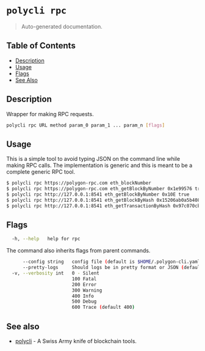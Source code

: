# `polycli rpc`

> Auto-generated documentation.

## Table of Contents

- [Description](#description)
- [Usage](#usage)
- [Flags](#flags)
- [See Also](#see-also)

## Description

Wrapper for making RPC requests.

```bash
polycli rpc URL method param_0 param_1 ... param_n [flags]
```

## Usage

This is a simple tool to avoid typing JSON on the command line while making RPC calls. The implementation is generic and this is meant to be a complete generic RPC tool.

```bash
$ polycli rpc https://polygon-rpc.com eth_blockNumber
$ polycli rpc https://polygon-rpc.com eth_getBlockByNumber 0x1e99576 true
$ polycli rpc http://127.0.0.1:8541 eth_getBlockByNumber 0x10E true
$ polycli rpc http://127.0.0.1:8541 eth_getBlockByHash 0x15206ab0a5b408214127f5c445a86b7cfe6ae48fdcd9172b14e013dae7a7f470 true
$ polycli rpc http://127.0.0.1:8541 eth_getTransactionByHash 0x97c070cb07bfac783ca73f08fb5999ae1ab509bf644197ef4a2c4e4f4a3c1516
```

## Flags

```bash
  -h, --help   help for rpc
```

The command also inherits flags from parent commands.

```bash
      --config string   config file (default is $HOME/.polygon-cli.yaml)
      --pretty-logs     Should logs be in pretty format or JSON (default true)
  -v, --verbosity int   0 - Silent
                        100 Fatal
                        200 Error
                        300 Warning
                        400 Info
                        500 Debug
                        600 Trace (default 400)
```

## See also

- [polycli](polycli.md) - A Swiss Army knife of blockchain tools.
